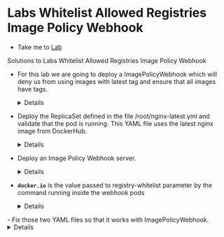 # Labs Whitelist Allowed Registries Image Policy Webhook
  - Take me to [Lab](https://kodekloud.com/courses/1378608/lectures/31704751)

Solutions to Labs Whitelist Allowed Registries Image Policy Webhook

- For this lab we are going to deploy a ImagePolicyWebhook which will deny us from using images with latest tag and ensure that all images have tags.
  <details>
  ```
  OK
  ```
  </details>
- Deploy the ReplicaSet defined in the file /root/nginx-latest.yml and validate that the pod is running.
This YAML file uses the latest nginx image from DockerHub.
  <details>
  ```

  Run

  $ kubectl apply -f /root/nginx-latest.yml

  $ kubectl get rs

  $ kubectl get po -l tier=nginx-latest
  ```
  </details>
- Deploy an Image Policy Webhook server.
  <details>
  ```
  Run

  $ kubectl apply -f image-policy-webhook.yaml

  ```
  </details>
- **`docker.io`** is the value passed to registry-whitelist parameter by the command running inside the webhook pods
  <details>
  ```
  Get webhook pods by

  $ kubectl get pods | grep webhook

  Check the value of the flag --registry-whitelist in

  $ kubectl describe po <image-bouncer-webhook-POD>

  ```
</details>
- Fix those two YAML files so that it works with ImagePolicyWebhook.

  <details>
  ```
  $ vi /etc/kubernetes/pki/admission_configuration.yaml

  Add the path to the kubeconfig file:

  kubeConfigFile: /etc/kubernetes/pki/admission_kube_config.yaml

  Check webhook service by running:

  $ kubectl describe svc image-bouncer-webhook

  $ vi /etc/kubernetes/pki/admission_kube_config.yaml

  Edit this line:

  server: https://image-bouncer-webhook:30080/image_policy

  You can verify by running

  $ netstat -na | grep 30080

  Or

  $ telnet image-bouncer-webhook 30080

  ```
  </details>
- Enable the ImagePolicyWebhook admission controller as final step so that our image policy validation can take place in API server.
  <details>
    ```
      $ vi /etc/kubernetes/manifests/kube-apiserver.yaml

      Edit those lines:

        - --enable-admission-plugins=NodeRestriction,ImagePolicyWebhook

        - --admission-control-config-file=/etc/kubernetes/pki/admission_configuration.yaml
      ```
    </details>

- Now delete and create pod in /root/nginx-latest.yml and validate that there is an error reported when we use the latest image tag.
  <details>
    ```

      Run
      $ kubectl delete -f /root/nginx-latest.yml
      $ kubectl apply -f /root/nginx-latest.yml
      Note:
      You should see an error message when you run:
      $ kubectl describe replicaset nginx-latest
    ```
  </details>
- Fix the error for untrusted registry in /root/nginx-latest.yml using the 1.19 image.
  <details>
    ```

      $ vi /root/nginx-latest.yml
      Edit the line below:
              image: nginx:1.19
      $ kubectl apply -f /root/nginx-untrusted.yml
      Check the pod created by running:
      $ kubectl describe replicaset nginx-latest
      $ kubectl get pod | grep nginx-latest
      ```
  </details>
